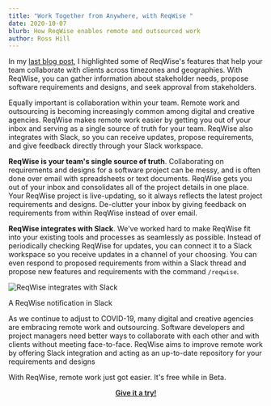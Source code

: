 ```yaml
---
title: "Work Together from Anywhere, with ReqWise "
date: 2020-10-07
blurb: How ReqWise enables remote and outsourced work
author: Ross Hill
---
```


In my <a href="/blog/introducing-reqwise">last blog post</a>, I highlighted some of ReqWise's features that help your team collaborate with clients across timezones and geographies. With ReqWise, you can gather information about stakeholder needs, propose software requirements and designs, and seek approval from stakeholders.

Equally important is collaboration within your team. Remote work and outsourcing is becoming increasingly common among digital and creative agencies. ReqWise makes remote work easier by getting you out of your inbox and serving as a single source of truth for your team. ReqWise also integrates with Slack, so you can receive updates, propose requirements, and give feedback directly through your Slack workspace.

**ReqWise is your team's single source of truth**. Collaborating on requirements and designs for a software project can be messy, and is often done over email with spreadsheets or text documents. ReqWise gets you out of your inbox and consolidates all of the project details in one place. Your ReqWise project is live-updating, so it always reflects the latest project requirements and designs. De-clutter your inbox by giving feedback on requirements from within ReqWise instead of over email.

**ReqWise integrates with Slack**. We've worked hard to make ReqWise fit into your existing tools and processes as seamlessly as possible. Instead of periodically checking ReqWise for updates, you can connect it to a Slack workspace so you receive updates in a channel of your choosing. You can even respond to proposed requirements from within a Slack thread and propose new features and requirements with the command `/reqwise`.

![ReqWise integrates with Slack](https://reqwise.com/features/slack.png "ReqWise integrates with Slack")
<p class="imageCaption">A ReqWise notification in Slack</p>

As we continue to adjust to COVID-19, many digital and creative agencies are embracing remote work and outsourcing. Software developers and project managers need better ways to collaborate with each other and with clients without meeting face-to-face. ReqWise aims to improve remote work by offering Slack integration and acting as an up-to-date repository for your requirements and designs

With ReqWise, remote work just got easier. It's free while in Beta.

<p align="center" style="text-align: center; font-weight: 600;">
<a href="/sign-up/invite">Give it a try!</a>
</p>
